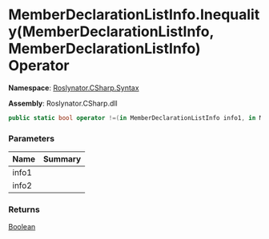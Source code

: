 # MemberDeclarationListInfo\.Inequality\(MemberDeclarationListInfo, MemberDeclarationListInfo\) Operator

**Namespace**: [Roslynator.CSharp.Syntax](../../README.md)

**Assembly**: Roslynator\.CSharp\.dll

```csharp
public static bool operator !=(in MemberDeclarationListInfo info1, in MemberDeclarationListInfo info2)
```

### Parameters

| Name | Summary |
| ---- | ------- |
| info1 | |
| info2 | |

### Returns

[Boolean](https://docs.microsoft.com/en-us/dotnet/api/system.boolean)


